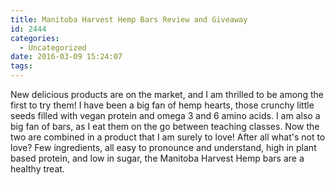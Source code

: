 ```yaml
---
title: Manitoba Harvest Hemp Bars Review and Giveaway
id: 2444
categories:
  - Uncategorized
date: 2016-03-09 15:24:07
tags:
---
```


New delicious products are on the market, and I am thrilled to be among the first to try them! I have been a big fan of hemp hearts, those crunchy little seeds filled with vegan protein and omega 3 and 6 amino acids. I am also a big fan of bars, as I eat them on the go between teaching classes. Now the two are combined in a product that I am surely to love! After all what's not to love? Few ingredients, all easy to pronounce and understand, high in plant based protein, and low in sugar, the Manitoba Harvest Hemp bars are a healthy treat.